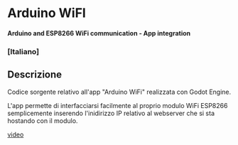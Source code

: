 # Arduino WiFI
#### Arduino and ESP8266 WiFi communication - App integration

### [Italiano]

## Descrizione

Codice sorgente relativo all'app "Arduino WiFi" realizzata con Godot Engine.

L'app permette di interfacciarsi facilmente al proprio modulo WiFi ESP8266 semplicemente inserendo l'inidirizzo IP relativo al webserver che si sta hostando con il modulo.

[video](https://www.youtube.com/watch?v=eF6DH4lLp3U)
